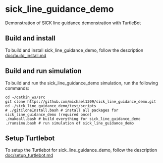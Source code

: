 # sick_line_guidance_demo

Demonstration of SICK line guidance demonstration with TurtleBot

## Build and install

To build and install sick_line_guidance_demo, follow the description [doc/build_install.md](doc/build_install.md)

## Build and run simulation

To build and run the sick_line_guidance_demo simulation, run the following commands:

```console
cd ~/catkin_ws/src
git clone https://github.com/michael1309/sick_line_guidance_demo.git
cd ./sick_line_guidance_demo/test/scripts
# ./gitCloneInstall.bash # install all packages for sick_line_guidance_demo (required once)
./makeall.bash # build everything for sick_line_guidance_demo
./runsimu.bash # run simulation of sick_line_guidance_demo
```

## Setup Turtlebot

To setup the Turtlebot for sick_line_guidance_demo, follow the description [doc/setup_turtlebot.md](doc/setup_turtlebot.md)

